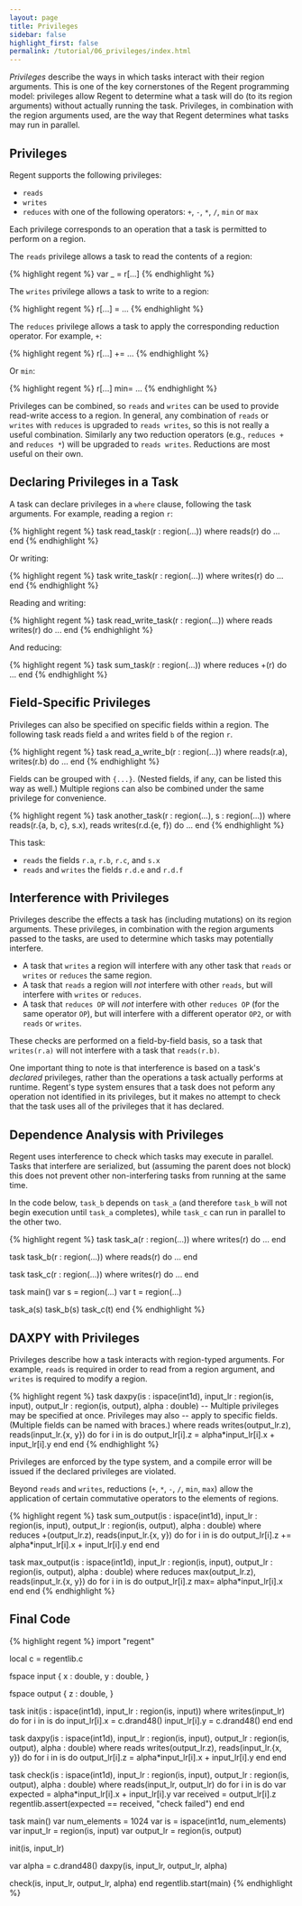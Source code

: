 ```yaml
---
layout: page
title: Privileges
sidebar: false
highlight_first: false
permalink: /tutorial/06_privileges/index.html
---
```


*Privileges* describe the ways in which tasks interact with their
region arguments. This is one of the key cornerstones of the Regent
programming model: privileges allow Regent to determine what a task
will do (to its region arguments) without actually running the
task. Privileges, in combination with the region arguments used, are
the way that Regent determines what tasks may run in parallel.

## Privileges

Regent supports the following privileges:

  * `reads`
  * `writes`
  * `reduces` with one of the following operators: `+`, `-`, `*`, `/`,
    `min` or `max`

Each privilege corresponds to an operation that a task is permitted to
perform on a region.

The `reads` privilege allows a task to read the contents of a region:

{% highlight regent %}
var _ = r[...]
{% endhighlight %}

The `writes` privilege allows a task to write to a region:

{% highlight regent %}
r[...] = ...
{% endhighlight %}

The `reduces` privilege allows a task to apply the corresponding
reduction operator. For example, `+`:

{% highlight regent %}
r[...] += ...
{% endhighlight %}

Or `min`:

{% highlight regent %}
r[...] min= ...
{% endhighlight %}

Privileges can be combined, so `reads` and `writes` can be used to
provide read-write access to a region. In general, any combination of
`reads` or `writes` with `reduces` is upgraded to `reads writes`, so
this is not really a useful combination. Similarly any two reduction
operators (e.g., `reduces +` and `reduces *`) will be upgraded to
`reads writes`. Reductions are most useful on their own.

## Declaring Privileges in a Task

A task can declare privileges in a `where` clause, following the task
arguments. For example, reading a region `r`:

{% highlight regent %}
task read_task(r : region(...))
where reads(r) do
  ...
end
{% endhighlight %}

Or writing:

{% highlight regent %}
task write_task(r : region(...))
where writes(r) do
  ...
end
{% endhighlight %}

Reading and writing:

{% highlight regent %}
task read_write_task(r : region(...))
where reads writes(r) do
  ...
end
{% endhighlight %}

And reducing:

{% highlight regent %}
task sum_task(r : region(...))
where reduces +(r) do
  ...
end
{% endhighlight %}

## Field-Specific Privileges

Privileges can also be specified on specific fields within a
region. The following task reads field `a` and writes field `b` of the
region `r`.

{% highlight regent %}
task read_a_write_b(r : region(...))
where reads(r.a), writes(r.b) do
  ...
end
{% endhighlight %}

Fields can be grouped with `{...}`. (Nested fields, if any, can be
listed this way as well.) Multiple regions can also be combined under
the same privilege for convenience.

{% highlight regent %}
task another_task(r : region(...), s : region(...))
where reads(r.{a, b, c}, s.x), reads writes(r.d.{e, f}) do
  ...
end
{% endhighlight %}

This task:

  * `reads` the fields `r.a`, `r.b`, `r.c`, and `s.x`
  * `reads` and `writes` the fields `r.d.e` and `r.d.f`

## Interference with Privileges

Privileges describe the effects a task has (including mutations) on
its region arguments. These privileges, in combination with the region
arguments passed to the tasks, are used to determine which tasks may
potentially interfere.

  * A task that `writes` a region will interfere with any other task
    that `reads` or `writes` or `reduces` the same region.
  * A task that `reads` a region will *not* interfere with other
    `reads`, but will interfere with `writes` or `reduces`.
  * A task that `reduces OP` will *not* interfere with other `reduces
    OP` (for the same operator `OP`), but will interfere with a
    different operator `OP2`, or with `reads` or `writes`.

These checks are performed on a field-by-field basis, so a task that
`writes(r.a)` will not interfere with a task that `reads(r.b)`.

One important thing to note is that interference is based on a task's
*declared* privileges, rather than the operations a task actually
performs at runtime. Regent's type system ensures that a task does not
peform any operation not identified in its privileges, but it makes no
attempt to check that the task uses all of the privileges that it has
declared.

## Dependence Analysis with Privileges

Regent uses interference to check which tasks may execute in
parallel. Tasks that interfere are serialized, but (assuming the
parent does not block) this does not prevent other non-interfering
tasks from running at the same time.

In the code below, `task_b` depends on `task_a` (and therefore
`task_b` will not begin execution until `task_a` completes), while
`task_c` can run in parallel to the other two.

{% highlight regent %}
task task_a(r : region(...))
where writes(r) do
  ...
end

task task_b(r : region(...))
where reads(r) do
  ...
end

task task_c(r : region(...))
where writes(r) do
  ...
end

task main()
  var s = region(...)
  var t = region(...)

  task_a(s)
  task_b(s)
  task_c(t)
end
{% endhighlight %}

## DAXPY with Privileges

Privileges describe how a task interacts with region-typed arguments. For example, `reads` is required in order to read from a region argument, and `writes` is required to modify a region.

{% highlight regent %}
task daxpy(is : ispace(int1d),
           input_lr : region(is, input),
           output_lr : region(is, output),
           alpha : double)
-- Multiple privileges may be specified at once. Privileges may also
-- apply to specific fields. (Multiple fields can be named with braces.)
where reads writes(output_lr.z), reads(input_lr.{x, y}) do
  for i in is do
    output_lr[i].z = alpha*input_lr[i].x + input_lr[i].y
  end
end
{% endhighlight %}

Privileges are enforced by the type system, and a compile error will be issued if the declared privileges are violated.

Beyond `reads` and `writes`, reductions (`+`, `*`, `-`, `/`, `min`, `max`) allow the application of certain commutative operators to the elements of regions.

{% highlight regent %}
task sum_output(is : ispace(int1d),
                input_lr : region(is, input),
                output_lr : region(is, output),
                alpha : double)
where reduces +(output_lr.z), reads(input_lr.{x, y}) do
  for i in is do
    output_lr[i].z += alpha*input_lr[i].x + input_lr[i].y
  end
end

task max_output(is : ispace(int1d),
           input_lr : region(is, input),
           output_lr : region(is, output),
           alpha : double)
where reduces max(output_lr.z), reads(input_lr.{x, y}) do
  for i in is do
    output_lr[i].z max= alpha*input_lr[i].x
  end
end
{% endhighlight %}

## Final Code

{% highlight regent %}
import "regent"

local c = regentlib.c

fspace input {
  x : double,
  y : double,
}

fspace output {
  z : double,
}

task init(is : ispace(int1d),
          input_lr : region(is, input))
where writes(input_lr) do
  for i in is do
    input_lr[i].x = c.drand48()
    input_lr[i].y = c.drand48()
  end
end

task daxpy(is : ispace(int1d),
           input_lr : region(is, input),
           output_lr : region(is, output),
           alpha : double)
where reads writes(output_lr.z), reads(input_lr.{x, y}) do
  for i in is do
    output_lr[i].z = alpha*input_lr[i].x + input_lr[i].y
  end
end

task check(is : ispace(int1d),
           input_lr : region(is, input),
           output_lr : region(is, output),
           alpha : double)
where reads(input_lr, output_lr) do
  for i in is do
    var expected = alpha*input_lr[i].x + input_lr[i].y
    var received = output_lr[i].z
    regentlib.assert(expected == received, "check failed")
  end
end

task main()
  var num_elements = 1024
  var is = ispace(int1d, num_elements)
  var input_lr = region(is, input)
  var output_lr = region(is, output)

  init(is, input_lr)

  var alpha = c.drand48()
  daxpy(is, input_lr, output_lr, alpha)

  check(is, input_lr, output_lr, alpha)
end
regentlib.start(main)
{% endhighlight %}

